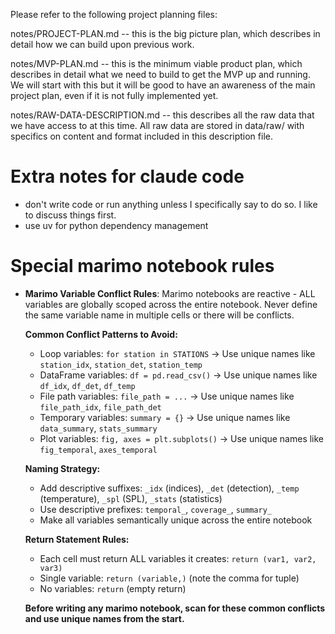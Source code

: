 Please refer to the following project planning files:

notes/PROJECT-PLAN.md -- this is the big picture plan, which describes in detail how we can build upon previous work. 

notes/MVP-PLAN.md -- this is the minimum viable product plan, which describes in detail what we need to build to get the MVP up and running. We will start with this but it will be good to have an awareness of the main project plan, even if it is not fully implemented yet. 

notes/RAW-DATA-DESCRIPTION.md -- this describes all the raw data that we have access to at this time. All raw data are stored in data/raw/ with specifics on content and format included in this description file. 

# Extra notes for claude code
- don't write code or run anything unless I specifically say to do so. I like to discuss things first.
- use uv for python dependency management


# Special marimo notebook rules
- **Marimo Variable Conflict Rules**: Marimo notebooks are reactive - ALL variables are globally scoped across the entire notebook. Never define the same variable name in multiple cells or there will be conflicts.

  **Common Conflict Patterns to Avoid:**
  - Loop variables: `for station in STATIONS` → Use unique names like `station_idx`, `station_det`, `station_temp`
  - DataFrame variables: `df = pd.read_csv()` → Use unique names like `df_idx`, `df_det`, `df_temp` 
  - File path variables: `file_path = ...` → Use unique names like `file_path_idx`, `file_path_det`
  - Temporary variables: `summary = {}` → Use unique names like `data_summary`, `stats_summary`
  - Plot variables: `fig, axes = plt.subplots()` → Use unique names like `fig_temporal`, `axes_temporal`

  **Naming Strategy:**
  - Add descriptive suffixes: `_idx` (indices), `_det` (detection), `_temp` (temperature), `_spl` (SPL), `_stats` (statistics)
  - Use descriptive prefixes: `temporal_`, `coverage_`, `summary_` 
  - Make all variables semantically unique across the entire notebook

  **Return Statement Rules:**
  - Each cell must return ALL variables it creates: `return (var1, var2, var3)`
  - Single variable: `return (variable,)` (note the comma for tuple)
  - No variables: `return` (empty return)

  **Before writing any marimo notebook, scan for these common conflicts and use unique names from the start.**